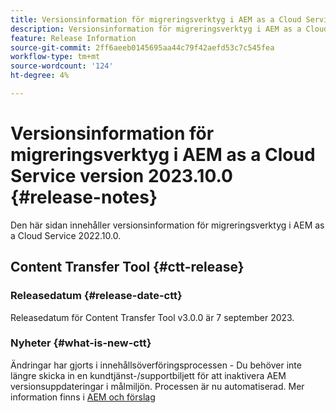 ```yaml
---
title: Versionsinformation för migreringsverktyg i AEM as a Cloud Service version 2023.10.0
description: Versionsinformation för migreringsverktyg i AEM as a Cloud Service version 2022.10.0
feature: Release Information
source-git-commit: 2ff6aeeb0145695aa44c79f42aefd53c7c545fea
workflow-type: tm+mt
source-wordcount: '124'
ht-degree: 4%

---
```


# Versionsinformation för migreringsverktyg i AEM as a Cloud Service version 2023.10.0 {#release-notes}

Den här sidan innehåller versionsinformation för migreringsverktyg i AEM as a Cloud Service 2022.10.0.

## Content Transfer Tool {#ctt-release}

### Releasedatum {#release-date-ctt}

Releasedatum för Content Transfer Tool v3.0.0 är 7 september 2023.

### Nyheter {#what-is-new-ctt}

Ändringar har gjorts i innehållsöverföringsprocessen - Du behöver inte längre skicka in en kundtjänst-/supportbiljett för att inaktivera AEM versionsuppdateringar i målmiljön. Processen är nu automatiserad. Mer information finns i [AEM och förslag](https://experienceleague.adobe.com/docs/experience-manager-cloud-service/content/migration-journey/cloud-migration/content-transfer-tool/ingesting-content.html#aem-version-updates-and-ingestions)
